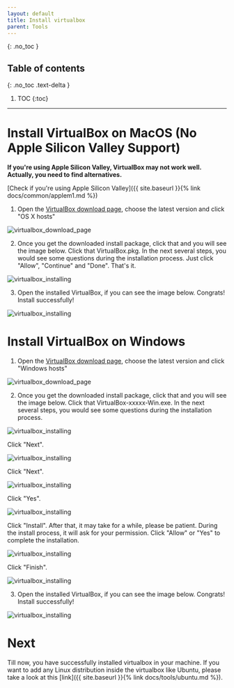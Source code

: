 ```yaml
---
layout: default
title: Install virtualbox
parent: Tools
---
```


{: .no_toc }

## Table of contents
{: .no_toc .text-delta }

1. TOC
{:toc}

---


# Install VirtualBox on MacOS (No Apple Silicon Valley Support)

**If you're using Apple Silicon Valley, VirtualBox may not work well. Actually, you need to find alternatives.**

[Check if you're using Apple Silicon Valley]({{ site.baseurl }}{% link docs/common/applem1.md %})

1. Open the [VirtualBox download page](https://www.virtualbox.org/wiki/Downloads), choose the latest version and click "OS X hosts"

![virtualbox_download_page](/assets/images/virtualbox/virtualbox_download_page.png)

2. Once you get the downloaded install package, click that and you will see the image below. Click that VirtualBox.pkg. In the next several steps, you would see some questions during the installation process. Just click "Allow", "Continue" and "Done". That's it.

![virtualbox_installing](/assets/images/virtualbox/virtualbox_installing.png)

3. Open the installed VirtualBox, if you can see the image below. Congrats! Install successfully!

![virtualbox_installing](/assets/images/virtualbox/virtualbox_homepage.png)


# Install VirtualBox on Windows


1. Open the [VirtualBox download page](https://www.virtualbox.org/wiki/Downloads), choose the latest version and click "Windows hosts"

![virtualbox_download_page](/assets/images/virtualbox/virtualbox_windows_homepage.png)

2. Once you get the downloaded install package, click that and you will see the image below. Click that VirtualBox-xxxxx-Win.exe. In the next several steps, you would see some questions during the installation process. 

![virtualbox_installing](/assets/images/virtualbox/virtualbox_windows_install.png)


Click "Next".

![virtualbox_installing](/assets/images/virtualbox/virtualbox_windows_install_1.png)

Click "Next".

![virtualbox_installing](/assets/images/virtualbox/virtualbox_windows_install_2.png)

Click "Yes".

![virtualbox_installing](/assets/images/virtualbox/virtualbox_windows_install_3.png)

Click "Install". After that, it may take for a while, please be patient. During the install process, it will ask for your permission. Click "Allow" or "Yes" to complete the installation.

![virtualbox_installing](/assets/images/virtualbox/virtualbox_windows_install_4.png)

Click "Finish".

![virtualbox_installing](/assets/images/virtualbox/virtualbox_windows_install_5.png)



3. Open the installed VirtualBox, if you can see the image below. Congrats! Install successfully!

![virtualbox_installing](/assets/images/virtualbox/virtualbox_windows_home.png)

# Next

Till now, you have successfully installed virtualbox in your machine. If you want to add any Linux distribution inside the virtualbox like Ubuntu, please take a look at this [link]({{ site.baseurl }}{% link docs/tools/ubuntu.md %}).